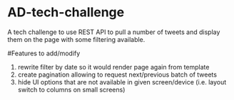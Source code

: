 # AD-tech-challenge
A tech challenge to use REST API to pull a number of tweets and display them on the page with some filtering available.
  
  #Features to add/modify
  1. rewrite filter by date so it would render page again from template 
  2. create pagination allowing to request next/previous batch of tweets
  3. hide UI options that are not available in given screen/device (i.e. layout switch to columns on small screens)
